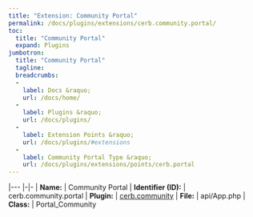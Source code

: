 ```yaml
---
title: "Extension: Community Portal"
permalink: /docs/plugins/extensions/cerb.community.portal/
toc:
  title: "Community Portal"
  expand: Plugins
jumbotron:
  title: "Community Portal"
  tagline: 
  breadcrumbs:
  -
    label: Docs &raquo;
    url: /docs/home/
  -
    label: Plugins &raquo;
    url: /docs/plugins/
  -
    label: Extension Points &raquo;
    url: /docs/plugins/#extensions
  -
    label: Community Portal Type &raquo;
    url: /docs/plugins/extensions/points/cerb.portal
---
```


|---
|-|-
| **Name:** | Community Portal
| **Identifier (ID):** | cerb.community.portal
| **Plugin:** | [cerb.community](/docs/plugins/cerb.community/)
| **File:** | api/App.php
| **Class:** | Portal_Community

